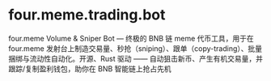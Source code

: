 # four.meme.trading.bot
four.meme Volume &amp; Sniper Bot — 终极的 BNB 链 meme 代币工具，用于在 four.meme 发射台上制造交易量、秒抢（sniping）、跟单（copy-trading）、批量捆绑与流动性自动化。开源、Rust 驱动 —— 自动狙击新币、产生有机交易量，并跟踪/复制盈利钱包，助你在 BNB 智能链上抢占先机
